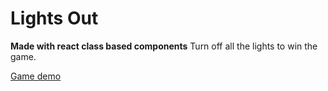 # Lights Out 

**Made with react class based components**
Turn off all the lights to win the game.

[Game demo](https://ajayaravind-git.github.io/LightsOut-game)
